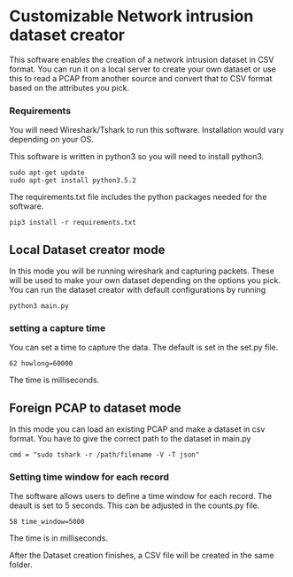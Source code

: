# Customizable Network intrusion dataset creator
This software enables the creation of a network intrusion dataset in CSV format. You can run it on a local server to create
your own dataset or use this to read a PCAP from another source and convert that to CSV format based on the attributes you pick.

### Requirements
You will need Wireshark/Tshark to run this software. Installation would vary depending on your OS.

This software is written in python3 so you will need to install python3. 

```
sudo apt-get update
sudo apt-get install python3.5.2
```

The requirements.txt file includes the python packages needed for the software. 

```
pip3 install -r requirements.txt
```

## Local Dataset creator mode

In this mode you will be running wireshark and capturing packets. These will be used to make your own dataset depending on the options you pick. You can run the dataset creator with default configurations by running

```
python3 main.py

```

### setting a capture time

You can set a time to capture the data. The default is set in the set.py file.

```
62 howlong=60000

```

The time is milliseconds. 

## Foreign PCAP to dataset mode

In this mode you can load an existing PCAP and make a dataset in csv format. You have to give the correct path to the dataset in main.py

```
cmd = "sudo tshark -r /path/filename -V -T json"

```
### Setting time window for each record

The software allows users to define a time window for each record. The deault is set to 5 seconds. This can be adjusted 
in the counts.py file.

```
58 time_window=5000

```
The time is in milliseconds. 

After the Dataset creation finishes, a CSV file will be created in the same folder. 
